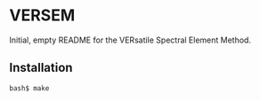 # VERSEM

Initial, empty README for the VERsatile Spectral Element Method.


## Installation

```bash
bash$ make
```
